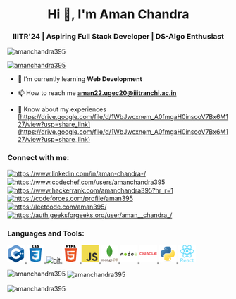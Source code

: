 <h1 align="center">Hi 👋, I'm Aman Chandra</h1>
<h3 align="center">IIITR'24 | Aspiring Full Stack Developer | DS-Algo Enthusiast</h3>

<p align="left"> <img src="https://komarev.com/ghpvc/?username=amanchandra395&label=Profile%20views&color=0e75b6&style=flat" alt="amanchandra395" /> </p>

<p align="left"> <a href="https://github.com/ryo-ma/github-profile-trophy"><img src="https://github-profile-trophy.vercel.app/?username=amanchandra395" alt="amanchandra395" /></a> </p>

- 🌱 I’m currently learning **Web Development**

- 📫 How to reach me **aman22.ugec20@iiitranchi.ac.in**

- 📄 Know about my experiences [https://drive.google.com/file/d/1WbJwcxnem_A0fmgaH0insooV7Bx6M127/view?usp=share_link](https://drive.google.com/file/d/1WbJwcxnem_A0fmgaH0insooV7Bx6M127/view?usp=share_link)

<h3 align="left">Connect with me:</h3>
<p align="left">
<a href="https://linkedin.com/in/https://www.linkedin.com/in/aman-chandra-/" target="blank"><img align="center" src="https://raw.githubusercontent.com/rahuldkjain/github-profile-readme-generator/master/src/images/icons/Social/linked-in-alt.svg" alt="https://www.linkedin.com/in/aman-chandra-/" height="30" width="40" /></a>
<a href="https://www.codechef.com/users/amanchandra395" target="blank"><img align="center" src="https://cdn.jsdelivr.net/npm/simple-icons@3.1.0/icons/codechef.svg" alt="https://www.codechef.com/users/amanchandra395" height="30" width="40" /></a>
<a href="https://www.hackerrank.com/https://www.hackerrank.com/amanchandra395?hr_r=1" target="blank"><img align="center" src="https://raw.githubusercontent.com/rahuldkjain/github-profile-readme-generator/master/src/images/icons/Social/hackerrank.svg" alt="https://www.hackerrank.com/amanchandra395?hr_r=1" height="30" width="40" /></a>
<a href="https://codeforces.com/profile/https://codeforces.com/profile/aman395" target="blank"><img align="center" src="https://raw.githubusercontent.com/rahuldkjain/github-profile-readme-generator/master/src/images/icons/Social/codeforces.svg" alt="https://codeforces.com/profile/aman395" height="30" width="40" /></a>
<a href="https://www.leetcode.com/https://leetcode.com/aman395/" target="blank"><img align="center" src="https://raw.githubusercontent.com/rahuldkjain/github-profile-readme-generator/master/src/images/icons/Social/leet-code.svg" alt="https://leetcode.com/aman395/" height="30" width="40" /></a>
<a href="https://auth.geeksforgeeks.org/user/https://auth.geeksforgeeks.org/user/aman__chandra_/" target="blank"><img align="center" src="https://raw.githubusercontent.com/rahuldkjain/github-profile-readme-generator/master/src/images/icons/Social/geeks-for-geeks.svg" alt="https://auth.geeksforgeeks.org/user/aman__chandra_/" height="30" width="40" /></a>
</p>

<h3 align="left">Languages and Tools:</h3>
<p align="left"> <a href="https://www.w3schools.com/cpp/" target="_blank" rel="noreferrer"> <img src="https://raw.githubusercontent.com/devicons/devicon/master/icons/cplusplus/cplusplus-original.svg" alt="cplusplus" width="40" height="40"/> </a> <a href="https://www.w3schools.com/css/" target="_blank" rel="noreferrer"> <img src="https://raw.githubusercontent.com/devicons/devicon/master/icons/css3/css3-original-wordmark.svg" alt="css3" width="40" height="40"/> </a> <a href="https://git-scm.com/" target="_blank" rel="noreferrer"> <img src="https://www.vectorlogo.zone/logos/git-scm/git-scm-icon.svg" alt="git" width="40" height="40"/> </a> <a href="https://www.w3.org/html/" target="_blank" rel="noreferrer"> <img src="https://raw.githubusercontent.com/devicons/devicon/master/icons/html5/html5-original-wordmark.svg" alt="html5" width="40" height="40"/> </a> <a href="https://developer.mozilla.org/en-US/docs/Web/JavaScript" target="_blank" rel="noreferrer"> <img src="https://raw.githubusercontent.com/devicons/devicon/master/icons/javascript/javascript-original.svg" alt="javascript" width="40" height="40"/> </a> <a href="https://www.mongodb.com/" target="_blank" rel="noreferrer"> <img src="https://raw.githubusercontent.com/devicons/devicon/master/icons/mongodb/mongodb-original-wordmark.svg" alt="mongodb" width="40" height="40"/> </a> <a href="https://nodejs.org" target="_blank" rel="noreferrer"> <img src="https://raw.githubusercontent.com/devicons/devicon/master/icons/nodejs/nodejs-original-wordmark.svg" alt="nodejs" width="40" height="40"/> </a> <a href="https://www.oracle.com/" target="_blank" rel="noreferrer"> <img src="https://raw.githubusercontent.com/devicons/devicon/master/icons/oracle/oracle-original.svg" alt="oracle" width="40" height="40"/> </a> <a href="https://www.python.org" target="_blank" rel="noreferrer"> <img src="https://raw.githubusercontent.com/devicons/devicon/master/icons/python/python-original.svg" alt="python" width="40" height="40"/> </a> <a href="https://reactjs.org/" target="_blank" rel="noreferrer"> <img src="https://raw.githubusercontent.com/devicons/devicon/master/icons/react/react-original-wordmark.svg" alt="react" width="40" height="40"/> </a> </p>

<p><img align="left" src="https://github-readme-stats.vercel.app/api/top-langs?username=amanchandra395&show_icons=true&locale=en&layout=compact" alt="amanchandra395" /></p>

<p>&nbsp;<img align="center" src="https://github-readme-stats.vercel.app/api?username=amanchandra395&show_icons=true&locale=en" alt="amanchandra395" /></p>

<p><img align="center" src="https://github-readme-streak-stats.herokuapp.com/?user=amanchandra395&" alt="amanchandra395" /></p>
